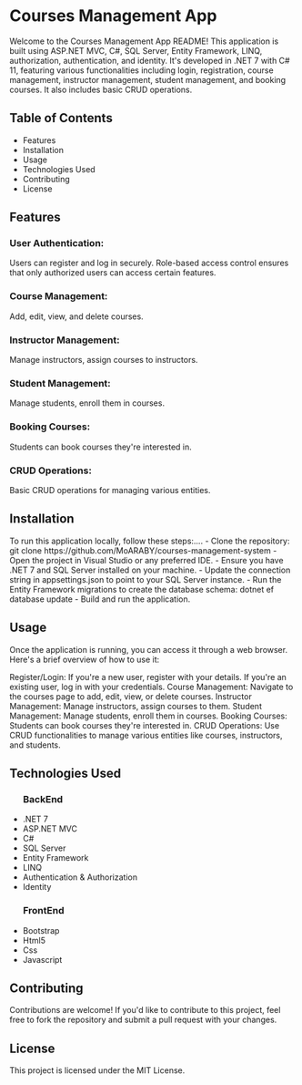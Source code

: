 <h1>Courses Management App</h1>
<p>Welcome to the Courses Management App README! This application is built using ASP.NET MVC, C#, SQL Server, Entity Framework, LINQ, authorization, authentication, and identity. It's developed in .NET 7 with C# 11, featuring various functionalities including login, registration, course management, instructor management, student management, and booking courses. It also includes basic CRUD operations.</p>

<h2>Table of Contents</h2>
<ul>
  <li>Features</li>
  <li>Installation</li>
  <li>Usage</li>
  <li>Technologies Used</li>
  <li>Contributing</li>
  <li>License</li>
</ul>

<h2>Features</h2>

<h3>User Authentication:</h3> Users can register and log in securely.
<h3Authorization:></h3> Role-based access control ensures that only authorized users can access certain features.
<h3>Course Management:</h3> Add, edit, view, and delete courses.
<h3>Instructor Management:</h3> Manage instructors, assign courses to instructors.
<h3>Student Management:</h3> Manage students, enroll them in courses.
<h3>Booking Courses:</h3> Students can book courses they're interested in.
<h3>CRUD Operations:</h3> Basic CRUD operations for managing various entities.

<h2>Installation</h2>
To run this application locally, follow these steps:....
- Clone the repository: git clone https://github.com/MoARABY/courses-management-system
- Open the project in Visual Studio or any preferred IDE.
- Ensure you have .NET 7 and SQL Server installed on your machine.
- Update the connection string in appsettings.json to point to your SQL Server instance.
- Run the Entity Framework migrations to create the database schema: dotnet ef database update
- Build and run the application.

<h2>Usage</h2>
Once the application is running, you can access it through a web browser. Here's a brief overview of how to use it:

Register/Login: If you're a new user, register with your details. If you're an existing user, log in with your credentials.
Course Management: Navigate to the courses page to add, edit, view, or delete courses.
Instructor Management: Manage instructors, assign courses to them.
Student Management: Manage students, enroll them in courses.
Booking Courses: Students can book courses they're interested in.
CRUD Operations: Use CRUD functionalities to manage various entities like courses, instructors, and students.

<h2>Technologies Used</h2>
<ul>
  <h3>BackEnd</h3>
  <li>.NET 7</li>
  <li>ASP.NET MVC</li>
  <li>C#</li>
  <li>SQL Server</li>
  <li>Entity Framework</li>
  <li>LINQ</li>
  <li>Authentication & Authorization</li>
  <li>Identity</li>
  
  <h3>FrontEnd</h3>
  <li>Bootstrap</li>
  <li>Html5</li>
  <li>Css</li>
  <li>Javascript</li>
  
</ul>

<h2>Contributing</h2>
Contributions are welcome! If you'd like to contribute to this project, feel free to fork the repository and submit a pull request with your changes.

<h2>License</h2>
This project is licensed under the MIT License.
